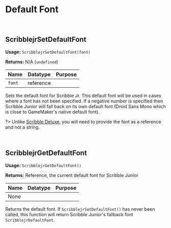 # Default Font

&nbsp;

## ScribblejrSetDefaultFont

**Usage:** `ScribblejrSetDefaultFont(font)`

**Returns:** N/A (`undefined`)

|Name   |Datatype |Purpose                                         |
|-------|---------|------------------------------------------------|
|`font` |reference|                                                |

Sets the default font for Scribble Jr.  This default font will be used in cases where a font has not been specified. If a negative number is specified then Scribble Junior will fall back on its own default font (Droid Sans Mono which is close to GameMaker's native default font).

?> Unlike [Scribble Deluxe](https://www.github.com/jujuadams/Scribble), you will need to provide the font as a reference and not a string.

&nbsp;

## ScribblejrGetDefaultFont

**Usage:** `ScribblejrGetDefaultFont()`

**Returns:** Reference, the current default font for Scribble Junior

|Name|Datatype|Purpose|
|----|--------|-------|
|None|        |       |

Returns the default font. If `ScribblejrSetDefaultFont()` has never been called, this function will return Scribble Junior's fallback font `ScribblejrDefaultFont`.